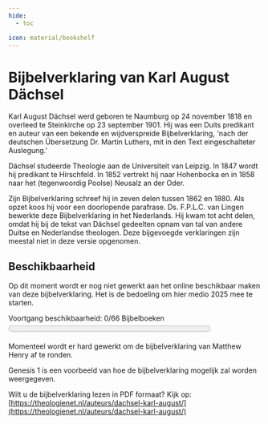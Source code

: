 ```yaml
---
hide:
  - toc

icon: material/bookshelf
---
```


# Bijbelverklaring van Karl August Dächsel

Karl August Dächsel werd geboren te Naumburg op 24 november 1818 en overleed te Steinkirche op 23 september 1901. Hij was een Duits predikant en auteur van een bekende en wijdverspreide Bijbelverklaring, 'nach der deutschen Übersetzung Dr. Martin Luthers, mit in den Text eingeschalteter Auslegung.'

Dächsel studeerde Theologie aan de Universiteit van Leipzig. In 1847 wordt hij predikant te Hirschfeld. In 1852 vertrekt hij naar Hohenbocka en in 1858 naar het (tegenwoordig Poolse) Neusalz an der Oder.

Zijn Bijbelverklaring schreef hij in zeven delen tussen 1862 en 1880. Als opzet koos hij voor een doorlopende parafrase. Ds. F.P.L.C. van Lingen bewerkte deze Bijbelverklaring in het Nederlands. Hij kwam tot acht delen, omdat hij bij de tekst van Dächsel gedeelten opnam van tal van andere Duitse en Nederlandse theologen. Deze bijgevoegde verklaringen zijn meestal niet in deze versie opgenomen. 

## Beschikbaarheid

Op dit moment wordt er nog niet gewerkt aan het online beschikbaar maken van deze bijbelverklaring. Het is de bedoeling om hier medio 2025 mee te starten.

<label for="file">Voortgang beschikbaarheid: 0/66 Bijbelboeken</label><progress id="file" value="0" max="66" style="width:80%; height:25px;"></progress>

Momenteel wordt er hard gewerkt om de bijbelverklaring van Matthew Henry af te ronden. 

Genesis 1 is een voorbeeld van hoe de bijbelverklaring mogelijk zal worden weergegeven.

Wilt u de bijbelverklaring lezen in PDF formaat? Kijk op: [https://theologienet.nl/auteurs/dachsel-karl-august/](https://theologienet.nl/auteurs/dachsel-karl-august/) 